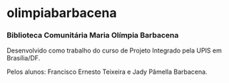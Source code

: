 # olimpiabarbacena

### Biblioteca Comunitária Maria Olímpia Barbacena

Desenvolvido como trabalho do curso de Projeto Integrado pela UPIS em Brasília/DF.

Pelos alunos: Francisco Ernesto Teixeira e Jady Pâmella Barbacena.
